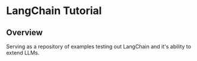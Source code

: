 # LangChain Tutorial

## Overview

Serving as a repository of examples testing out LangChain and it's ability to extend LLMs.
